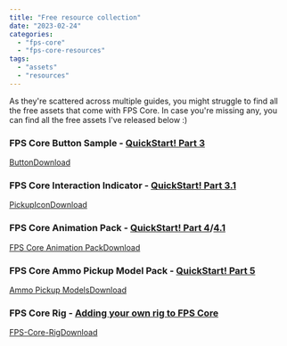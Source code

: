 ```yaml
---
title: "Free resource collection"
date: "2023-02-24"
categories: 
  - "fps-core"
  - "fps-core-resources"
tags: 
  - "assets"
  - "resources"
---
```


As they're scattered across multiple guides, you might struggle to find all the free assets that come with FPS Core. In case you're missing any, you can find all the free assets I've released below :)

### FPS Core Button Sample - [QuickStart! Part 3](https://emmadocs.dev/fps-core/quickstart-part-3-world-interaction/)

[Button](https://emmadocs.dev/wp-content/uploads/2022/09/Button-1.zip)[Download](https://emmadocs.dev/wp-content/uploads/2022/09/Button-1.zip)

### FPS Core Interaction Indicator - [QuickStart! Part 3.1](https://emmadocs.dev/fps-core/quickstart-part-3-1-interaction-ui/)

[PickupIcon](https://emmadocs.dev/wp-content/uploads/2022/11/PickupIcon.zip)[Download](https://emmadocs.dev/wp-content/uploads/2022/11/PickupIcon.zip)

### **FPS Core Animation Pack** - [QuickStart! Part 4](https://emmadocs.dev/fps-core/quickstart-part-4-adding-weapons-and-animations/)/[4.1](https://emmadocs.dev/fps-core/quickstart-part-4-1-setting-up-the-included-weapon-and-animations/)

[FPS Core Animation Pack](https://emmadocs.dev/wp-content/uploads/2022/09/FPS-Core-Animation-Pack.zip)[Download](https://emmadocs.dev/wp-content/uploads/2022/09/FPS-Core-Animation-Pack.zip)

### FPS Core Ammo Pickup Model Pack - [QuickStart! Part 5](https://emmadocs.dev/fps-core/quickstart-part-5-ammunition-pickups/)

[Ammo Pickup Models](https://emmadocs.dev/wp-content/uploads/2022/10/AmmoPickupModels.zip)[Download](https://emmadocs.dev/wp-content/uploads/2022/10/AmmoPickupModels.zip)

### FPS Core Rig - [Adding your own rig to FPS Core](https://emmadocs.dev/fps-core/adding-your-own-rig-to-fps-core/)

[FPS-Core-Rig](https://emmadocs.dev/wp-content/uploads/2022/11/FPS-Core-Rig.zip)[Download](https://emmadocs.dev/wp-content/uploads/2022/11/FPS-Core-Rig.zip)
